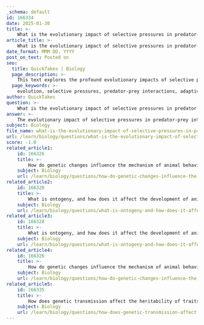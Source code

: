```yaml
---
_schema: default
id: 166334
date: 2025-01-30
title: >-
    What is the evolutionary impact of selective pressures in predator-prey interactions?
article_title: >-
    What is the evolutionary impact of selective pressures in predator-prey interactions?
date_format: MMM DD, YYYY
post_on_text: Posted on
seo:
  title: QuickTakes | Biology
  page_description: >-
    This text explores the profound evolutionary impacts of selective pressures in predator-prey interactions, highlighting adaptive behaviors, coevolution, population dynamics, and cultural transmission mechanisms that influence survival and genetic variation.
  page_keywords: >-
    evolution, selective pressures, predator-prey interactions, adaptive behaviors, evolutionary arms race, phenotypic variation, population dynamics, cultural transmission, natural selection, ecological processes
author: QuickTakes
question: >-
    What is the evolutionary impact of selective pressures in predator-prey interactions?
answer: >-
    The evolutionary impact of selective pressures in predator-prey interactions is profound and multifaceted, influencing the behaviors, adaptations, and ultimately the evolutionary trajectories of both predators and prey.\n\n### 1. **Adaptive Behaviors**\nPredator-prey interactions create a dynamic environment where both groups must continuously adapt to survive. For instance, prey species often develop anti-predator behaviors such as increased vigilance, fleeing, or adopting cryptic coloration to avoid detection. These adaptations can lead to significant changes in the behavior and movement patterns of prey, as they may alter their foraging times to avoid peak predator activity. This behavioral flexibility is a direct response to the selective pressures exerted by predators.\n\n### 2. **Evolutionary Arms Race**\nThe concept of an evolutionary arms race is central to understanding predator-prey dynamics. As prey evolve better defenses, predators may simultaneously evolve more effective hunting strategies. This coevolution can lead to significant changes in morphology and behavior in both groups. For example, faster prey may lead to the evolution of faster predators, while more cunning hunting strategies may drive prey to develop more sophisticated escape tactics.\n\n### 3. **Phenotypic Variation and Heritability**\nThe selective pressures from predator-prey interactions can lead to increased phenotypic variation within populations. Traits that enhance survival and reproduction in the face of predation are likely to be passed on to future generations, thereby influencing the genetic makeup of populations over time. This heritability of adaptive traits is a key mechanism through which natural selection operates.\n\n### 4. **Impact on Population Dynamics**\nPredator-prey interactions can significantly influence population structures and community compositions. For example, the presence of predators can regulate prey populations, preventing overpopulation and promoting biodiversity. This regulation can have cascading effects on the ecosystem, affecting not only the species involved in the interaction but also other organisms within the community.\n\n### 5. **Cultural Transmission and Learning**\nIn addition to genetic changes, behaviors can also be learned and socially transmitted within populations. This cultural transmission can lead to rapid adaptations in response to changing environments or predator pressures. For instance, prey species may learn from one another about effective escape strategies, which can enhance their survival rates.\n\n### 6. **Tinbergen’s Questions**\nUsing Tinbergen’s four questions, we can further explore the evolutionary implications of predator-prey interactions:\n- **Mechanism**: What are the physiological and neurological bases for the behaviors exhibited by predators and prey?\n- **Development**: How do these behaviors develop over an individual’s lifetime, and what role does learning play?\n- **Function**: How do these behaviors enhance survival and reproduction in the face of predation?\n- **Evolution**: How have these behaviors evolved over time in response to the pressures exerted by predators and prey?\n\nIn summary, selective pressures in predator-prey interactions drive evolutionary change by shaping behaviors, promoting adaptive responses, and influencing genetic and phenotypic variation. These dynamics are crucial for understanding the ecological and evolutionary processes that govern species interactions and adaptations.
subject: Biology
file_name: what-is-the-evolutionary-impact-of-selective-pressures-in-predatorprey-interactions.md
url: /learn/biology/questions/what-is-the-evolutionary-impact-of-selective-pressures-in-predatorprey-interactions
score: -1.0
related_article1:
    id: 166326
    title: >-
        How do genetic changes influence the mechanism of animal behavior?
    subject: Biology
    url: /learn/biology/questions/how-do-genetic-changes-influence-the-mechanism-of-animal-behavior
related_article2:
    id: 166328
    title: >-
        What is ontogeny, and how does it affect the development of animal behavior over a lifetime?
    subject: Biology
    url: /learn/biology/questions/what-is-ontogeny-and-how-does-it-affect-the-development-of-animal-behavior-over-a-lifetime
related_article3:
    id: 166328
    title: >-
        What is ontogeny, and how does it affect the development of animal behavior over a lifetime?
    subject: Biology
    url: /learn/biology/questions/what-is-ontogeny-and-how-does-it-affect-the-development-of-animal-behavior-over-a-lifetime
related_article4:
    id: 166326
    title: >-
        How do genetic changes influence the mechanism of animal behavior?
    subject: Biology
    url: /learn/biology/questions/how-do-genetic-changes-influence-the-mechanism-of-animal-behavior
related_article5:
    id: 166335
    title: >-
        How does genetic transmission affect the heritability of traits from parent to offspring?
    subject: Biology
    url: /learn/biology/questions/how-does-genetic-transmission-affect-the-heritability-of-traits-from-parent-to-offspring
---
```


&nbsp;